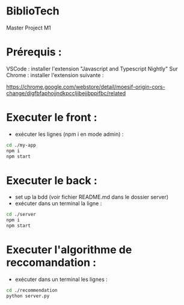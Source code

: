# BiblioTech
Master Project M1

# Prérequis :
VSCode : installer l'extension "Javascript and Typescript Nightly"
Sur Chrome : installer l'extension suivante :

https://chrome.google.com/webstore/detail/moesif-origin-cors-change/digfbfaphojjndkpccljibejjbppifbc/related

# Executer le front :
- exécuter les lignes (npm i en mode admin) :
```zsh
cd ./my-app
npm i
npm start
```

# Executer le back :
- set up la bdd (voir fichier README.md dans le dossier server)
- exécuter dans un terminal la ligne :
```zsh
cd ./server
npm i
npm start
```

# Executer l'algorithme de reccomandation :
- exécuter dans un terminal les lignes :
```zsh
cd ./recommendation
python server.py
```